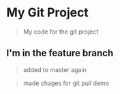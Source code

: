 # My Git Project

> My code for the git project

## I'm in the feature branch

> added to master again

>made chages for git pull demo
